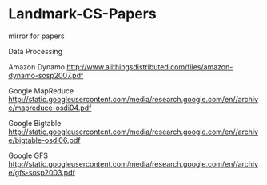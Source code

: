 # Landmark-CS-Papers
mirror for papers

Data Processing

Amazon Dynamo http://www.allthingsdistributed.com/files/amazon-dynamo-sosp2007.pdf

Google MapReduce http://static.googleusercontent.com/media/research.google.com/en//archive/mapreduce-osdi04.pdf

Google Bigtable http://static.googleusercontent.com/media/research.google.com/en//archive/bigtable-osdi06.pdf

Google GFS http://static.googleusercontent.com/media/research.google.com/en//archive/gfs-sosp2003.pdf

